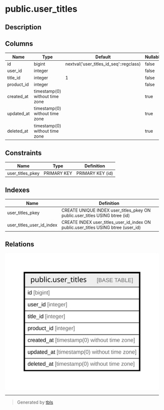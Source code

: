 # public.user_titles

## Description

## Columns

| Name | Type | Default | Nullable | Children | Parents | Comment |
| ---- | ---- | ------- | -------- | -------- | ------- | ------- |
| id | bigint | nextval('user_titles_id_seq'::regclass) | false |  |  |  |
| user_id | integer |  | false |  |  |  |
| title_id | integer | 1 | false |  |  |  |
| product_id | integer |  | false |  |  |  |
| created_at | timestamp(0) without time zone |  | true |  |  |  |
| updated_at | timestamp(0) without time zone |  | true |  |  |  |
| deleted_at | timestamp(0) without time zone |  | true |  |  |  |

## Constraints

| Name | Type | Definition |
| ---- | ---- | ---------- |
| user_titles_pkey | PRIMARY KEY | PRIMARY KEY (id) |

## Indexes

| Name | Definition |
| ---- | ---------- |
| user_titles_pkey | CREATE UNIQUE INDEX user_titles_pkey ON public.user_titles USING btree (id) |
| user_titles_user_id_index | CREATE INDEX user_titles_user_id_index ON public.user_titles USING btree (user_id) |

## Relations

![er](public.user_titles.svg)

---

> Generated by [tbls](https://github.com/k1LoW/tbls)
